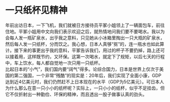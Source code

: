 # 一只纸杯见精神

年前出访日本，一下飞机，我们就被日方接待员平冢小姐领上了一辆面包车，前往住地。平冢小姐用中文向我们表示欢迎之后，就热情地问我们要不要喝水。我以为会每人发一瓶矿泉水，出乎我之意料，只见她从小冰箱里掏出一只大瓶的矿泉水，然后每人发一只纸杯，分而饮之。我心想，日本人真够“抠”的，连一瓶水也如此算计。接下来的事更出乎我的意料，平冢告诉我们，用过的杯子不要扔掉，路上还可以接着用，这样既节约，又环保。这第一次喝水，就定下了规矩，以后七天的行程中，车上饮水，每人都自觉地一次只用一只纸杯。  
比起日本的“小气”，我们国内要“阔气”得多。论综合国力，日本是世界上仅次于美国的第二强国，一个非常“残酷”的现实是：20年后，我们实现了全面小康，GDP达到近4亿美元时，我们仍然赶不上日本现在的水平（GDP为5亿美元）。可日本人为什么那么在意一只小小的纸杯呢？实际上，一只小小的纸杯，似乎不足挂齿，但它不仅折射出一种勤俭、环保的精神，而且透出一股子做事认真的劲头。
  